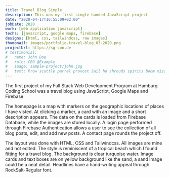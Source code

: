 ```yaml
---
title: Travel Blog Simple
description: This was my first single handed JavaScript project
date: "2020-04-17T16:55:09+02:00"
jobDate: 2020
work: [web application javascript]
techs: [javascript, google maps, firebase]
designs: [html, css, tailwindcss, raw images]
thumbnail: images/portfolio-travel-blog_03-2020.png
projectUrl: https://sg-con.de
# testimonial:
#   name: John Doe
#   role: CEO @Example
#   image: sample-project/john.jpg
#   text: Prow scuttle parrel provost Sail ho shrouds spirits boom mizzenmast yardarm. Pinnace holystone mizzenmast quarter crow's nest nipperkin
---
```


The first project of my Full Stack Web Development Program at Hamburg Coding School was a travel blog using JavaScript, Google Maps and Firebase.

The homepage is a map with markers on the geographic locations of places I have visted. At clicking a marker, a card with an image and a short description appears. The data on the cards is loaded from Firebase Database, while the images are stored locally. A login page performed through Firebase Authentication allows a user to see the collection of all blog posts, edit, and add new posts. A contact page rounds the project off.

The layout was done with HTML, CSS and Tailwindcss. All images are mine and not edited. The style is reminiscent of a tropical beach which I found fitting for a travel blog. The background is clear turquoise water. Image cards and text boxes are on yellow background like the sand, a sand image could be a neat detail. Headlines have a hand-writing appeal through RockSalt-Regular font.